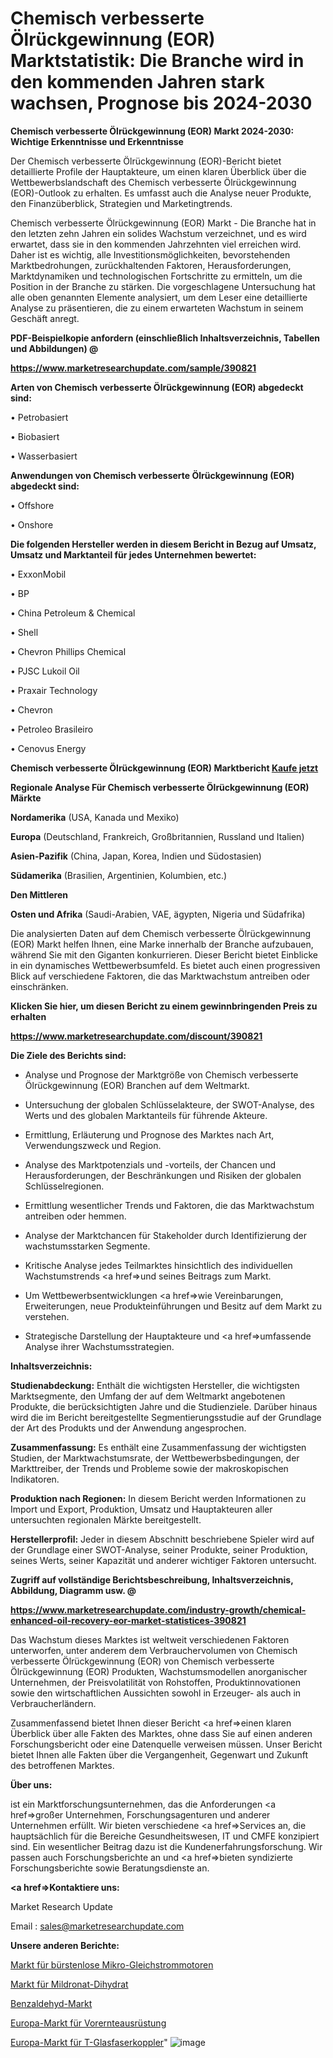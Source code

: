 # Chemisch verbesserte Ölrückgewinnung (EOR) Marktstatistik: Die Branche wird in den kommenden Jahren stark wachsen, Prognose bis 2024-2030

<strong>Chemisch verbesserte Ölrückgewinnung (EOR) Markt 2024-2030: Wichtige Erkenntnisse und Erkenntnisse</strong>

Der Chemisch verbesserte Ölrückgewinnung (EOR)-Bericht bietet detaillierte Profile der Hauptakteure, um einen klaren Überblick über die Wettbewerbslandschaft des Chemisch verbesserte Ölrückgewinnung (EOR)-Outlook zu erhalten. Es umfasst auch die Analyse neuer Produkte, den Finanzüberblick, Strategien und Marketingtrends.

Chemisch verbesserte Ölrückgewinnung (EOR) Markt - Die Branche hat in den letzten zehn Jahren ein solides Wachstum verzeichnet, und es wird erwartet, dass sie in den kommenden Jahrzehnten viel erreichen wird. Daher ist es wichtig, alle Investitionsmöglichkeiten, bevorstehenden Marktbedrohungen, zurückhaltenden Faktoren, Herausforderungen, Marktdynamiken und technologischen Fortschritte zu ermitteln, um die Position in der Branche zu stärken. Die vorgeschlagene Untersuchung hat alle oben genannten Elemente analysiert, um dem Leser eine detaillierte Analyse zu präsentieren, die zu einem erwarteten Wachstum in seinem Geschäft anregt.



<strong><b>PDF-Beispielkopie anfordern (einschließlich Inhaltsverzeichnis, Tabellen und Abbildungen) @ </b></strong>

<strong><a href=https://www.marketresearchupdate.com/sample/390821>

<strong>https://www.marketresearchupdate.com/sample/390821</u></a></strong></strong>



<strong>Arten von Chemisch verbesserte Ölrückgewinnung (EOR) abgedeckt sind:</strong>

• Petrobasiert

• Biobasiert

• Wasserbasiert



<strong>Anwendungen von Chemisch verbesserte Ölrückgewinnung (EOR) abgedeckt sind:</strong>

• Offshore

• Onshore



<strong>Die folgenden Hersteller werden in diesem Bericht in Bezug auf Umsatz, Umsatz und Marktanteil für jedes Unternehmen bewertet:</strong>

• ExxonMobil

• BP

• China Petroleum & Chemical

• Shell

• Chevron Phillips Chemical

• PJSC Lukoil Oil

• Praxair Technology

• Chevron

• Petroleo Brasileiro

• Cenovus Energy



<strong>Chemisch verbesserte Ölrückgewinnung (EOR) Marktbericht <a href=https://www.marketresearchupdate.com/buynow/390821>Kaufe jetzt</a></strong>



<strong>Regionale Analyse Für Chemisch verbesserte Ölrückgewinnung (EOR) Märkte</strong>



<strong>Nordamerika</strong> (USA, Kanada und Mexiko)



<strong>Europa</strong> (Deutschland, Frankreich, Großbritannien, Russland und Italien)



<strong>Asien-Pazifik</strong> (China, Japan, Korea, Indien und Südostasien)



<strong>Südamerika</strong> (Brasilien, Argentinien, Kolumbien, etc.)



<strong>Den Mittleren</strong> 

<strong>Osten und Afrika</strong> (Saudi-Arabien, VAE, ägypten, Nigeria und Südafrika)

Die analysierten Daten auf dem Chemisch verbesserte Ölrückgewinnung (EOR) Markt helfen Ihnen, eine Marke innerhalb der Branche aufzubauen, während Sie mit den Giganten konkurrieren. Dieser Bericht bietet Einblicke in ein dynamisches Wettbewerbsumfeld. Es bietet auch einen progressiven Blick auf verschiedene Faktoren, die das Marktwachstum antreiben oder einschränken.



<strong>Klicken Sie hier, um diesen Bericht zu einem gewinnbringenden Preis zu erhalten
</strong>

<strong><a href=https://www.marketresearchupdate.com/discount/390821>https://www.marketresearchupdate.com/discount/390821</b></u></strong></a>



<strong>Die Ziele des Berichts sind:</strong>

- Analyse und Prognose der Marktgröße von Chemisch verbesserte Ölrückgewinnung (EOR) Branchen auf dem Weltmarkt.

- Untersuchung der globalen Schlüsselakteure, der SWOT-Analyse, des Werts und des globalen Marktanteils für führende Akteure.

- Ermittlung, Erläuterung und Prognose des Marktes nach Art, Verwendungszweck und Region.

- Analyse des Marktpotenzials und -vorteils, der Chancen und Herausforderungen, der Beschränkungen und Risiken der globalen Schlüsselregionen.

- Ermittlung wesentlicher Trends und Faktoren, die das Marktwachstum antreiben oder hemmen.

- Analyse der Marktchancen für Stakeholder durch Identifizierung der wachstumsstarken Segmente.

- Kritische Analyse jedes Teilmarktes hinsichtlich des individuellen Wachstumstrends <a href=>und</a> seines Beitrags zum Markt.

- Um Wettbewerbsentwicklungen <a href=>wie</a> Vereinbarungen, Erweiterungen, neue Produkteinführungen und Besitz auf dem Markt zu verstehen.

- Strategische Darstellung der Hauptakteure und <a href=>umfas</a>sende Analyse ihrer Wachstumsstrategien.



<strong>Inhaltsverzeichnis:</strong>



<strong>Studienabdeckung:</strong> Enthält die wichtigsten Hersteller, die wichtigsten Marktsegmente, den Umfang der auf dem Weltmarkt angebotenen Produkte, die berücksichtigten Jahre und die Studienziele. Darüber hinaus wird die im Bericht bereitgestellte Segmentierungsstudie auf der Grundlage der Art des Produkts und der Anwendung angesprochen.



<strong>Zusammenfassung:</strong> Es enthält eine Zusammenfassung der wichtigsten Studien, der Marktwachstumsrate, der Wettbewerbsbedingungen, der Markttreiber, der Trends und Probleme sowie der makroskopischen Indikatoren.



<strong>Produktion nach Regionen:</strong> In diesem Bericht werden Informationen zu Import und Export, Produktion, Umsatz und Hauptakteuren aller untersuchten regionalen Märkte bereitgestellt.



<strong>Herstellerprofil:</strong> Jeder in diesem Abschnitt beschriebene Spieler wird auf der Grundlage einer SWOT-Analyse, seiner Produkte, seiner Produktion, seines Werts, seiner Kapazität und anderer wichtiger Faktoren untersucht.



<strong><b>Zugriff auf vollständige Berichtsbeschreibung, Inhaltsverzeichnis, Abbildung, Diagramm usw. @ </b></strong>

<strong><a href=https://www.marketresearchupdate.com/industry-growth/chemical-enhanced-oil-recovery-eor-market-statistices-390821>https://www.marketresearchupdate.com/industry-growth/chemical-enhanced-oil-recovery-eor-market-statistices-390821</a></strong>

Das Wachstum dieses Marktes ist weltweit verschiedenen Faktoren unterworfen, unter anderem dem Verbrauchervolumen von Chemisch verbesserte Ölrückgewinnung (EOR) von Chemisch verbesserte Ölrückgewinnung (EOR) Produkten, Wachstumsmodellen anorganischer Unternehmen, der Preisvolatilität von Rohstoffen, Produktinnovationen sowie den wirtschaftlichen Aussichten sowohl in Erzeuger- als auch in Verbraucherländern.

Zusammenfassend bietet Ihnen dieser Bericht <a href=>einen</a> klaren Überblick über alle Fakten des Marktes, ohne dass Sie auf einen anderen Forschungsbericht oder eine Datenquelle verweisen müssen. Unser Bericht bietet Ihnen alle Fakten über die Vergangenheit, Gegenwart und Zukunft des betroffenen Marktes.



<strong>Über uns:</strong>

 ist ein Marktforschungsunternehmen, das die Anforderungen <a href=>großer</a> Unternehmen, Forschungsagenturen und anderer Unternehmen erfüllt. Wir bieten verschiedene <a href=>Services</a> an, die hauptsächlich für die Bereiche Gesundheitswesen, IT und CMFE konzipiert sind. Ein wesentlicher Beitrag dazu ist die Kundenerfahrungsforschung. Wir passen auch Forschungsberichte an und <a href=>bieten</a> syndizierte Forschungsberichte sowie Beratungsdienste an.



<strong><a href=>Kontaktiere uns:</a></strong>

Market Research Update

Email : sales@marketresearchupdate.com



<strong>Unsere anderen Berichte:</strong>

<a href=https://www.linkedin.com/pulse/micro-brushless-dc-motors-market-2023-2029-in-depth>Markt für bürstenlose Mikro-Gleichstrommotoren</a>

<a href=https://www.linkedin.com/pulse/mildronate-dihydrate-market-2023-top-key-players>Markt für Mildronat-Dihydrat</a>

<a href=https://www.linkedin.com/pulse/benzaldehyde-market-size-trends-consumption>Benzaldehyd-Markt</a>

<a href=https://www.linkedin.com/pulse/europe-pre-harvest-equipment-market-size-incredible>Europa-Markt für Vorernteausrüstung</a>

<a href=https://www.linkedin.com/pulse/europe-tee-fiber-optic-couplers-market-size-growth>Europa-Markt für T-Glasfaserkoppler</a>"
![image](https://github.com/Gayatrikarjule/Market-Analysis-361/assets/97346546/19c4cef1-0015-4ffe-b483-57aaeb1ad584)
